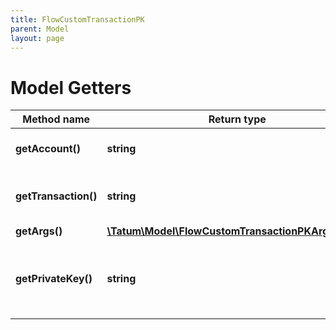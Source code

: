 ```yaml
---
title: FlowCustomTransactionPK
parent: Model
layout: page
---
```


# Model Getters

Method name | Return type | Description | Notes
------------ | ------------- | ------------- | -------------
**getAccount()** | **string** | Blockchain account to send from |
**getTransaction()** | **string** | Transaction string to send to the chain. |
**getArgs()** | [**\Tatum\Model\FlowCustomTransactionPKArgsInner[]**](../FlowCustomTransactionPKArgsInner) |  |
**getPrivateKey()** | **string** | Secret for account. Secret, or signature Id must be present. |

